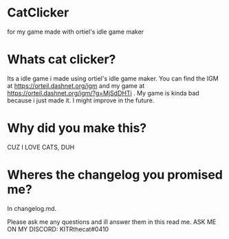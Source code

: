 # CatClicker
for my game made with ortiel's idle game maker

# Whats cat clicker?
Its a idle game i made using ortiel's idle game maker. You can find the IGM at https://orteil.dashnet.org/igm and my game at https://orteil.dashnet.org/igm/?g=MjSdDHTi . My game is kinda bad because i just made it. I might improve in the future.

# Why did you make this?
CUZ I LOVE CATS, DUH

# Wheres the changelog you promised me?
In changelog.md.

Please ask me any questions and ill answer them in this read me.
ASK ME ON MY DISCORD: KITRthecat#0410
